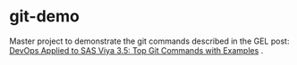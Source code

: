 # git-demo

Master project to demonstrate the git commands described in the GEL post:
[DevOps Applied to SAS Viya 3.5: Top Git Commands with Examples](http://sww.sas.com/blogs/wp/gate/36694/devops-applied-to-sas-viya-3-5-top-git-commands-with-examples/sbxbot/2020/04/08) .